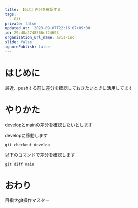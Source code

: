 ```yaml
---
title: 【Git】差分を確認する
tags:
  - Git
private: false
updated_at: '2023-09-07T22:16:07+09:00'
id: 29cd0a2748566cf24693
organization_url_name: avis-inc
slide: false
ignorePublish: false
---
```

# はじめに
最近、pushする前に差分を確認しておきたいときに活用してます

# やりかた
developとmainの差分を確認したいとします

developに移動します
```:ターミナル
git checkout develop
```

以下のコマンドで差分を確認します
```:ターミナル
git diff main
```

# おわり
目指せgit操作マスター
